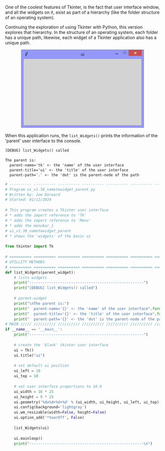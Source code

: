 One of the coolest features of Tkinter, is the fact that user interface
window, and all the widgets on it, exist as part of a hierarchy (like
the folder structure of an operating system).

Continuing the exploration of using Tkinter with Python, this version
explores that hierarchy. In the structure of an operating system,
each folder has a unique path, likewise, each widget of a Tkinter
application also has a unique path. 

<p align="center">
  <img width="400" alt="ui_v1.30_nametowidget_parent.py" src="illustrations/ui_v1.30_nametowidget_parent.png" />
</p>

When this application runs, the `list_Widgets()` prints the information
of the 'parent' user interface to the console.

```
[DEBUG] list_Widgets() called

The parent is:
  parent-name='tk' <- the 'name' of the user interface
  parent-title='ui' <- the 'title' of the user interface
  parent-path='.' <- the 'dot' is the parent-node of the path
```

```Python
# ---------- ---------- ---------- ---------- ---------- ---------- ---------- ----------
# Program ui_v1.30_nametowidget_parent.py
# Written by: Joe Dorward
# Started: 01/12/2024

# This program creates a Tkinter user interface
# * adds the import reference to 'Tk'
# * adds the import reference to 'Menu'
# * adds the menubar_1
# ui_v1.30_nametowidget_parent
# * shows the 'widgets' of the basic ui

from tkinter import Tk

# ========== ========== ========== ========== ========== ========== ========== ==========
# UTILLITY METHODS
# ========== ========== ========== ========== ========== ========== ========== ==========
def list_Widgets(parent_widget):
    # lists widgets
    print("----------------------------------------------------")
    print("[DEBUG] list_Widgets() called")

    # parent-widget
    print("\nThe parent is:")
    print("  parent-name='{}' <- the 'name' of the user interface".format(parent_widget.winfo_name()))
    print("  parent-title='{}' <- the 'title' of the user interface".format(parent_widget.title()))
    print("  parent-path='{}' <- the 'dot' is the parent-node of the path".format(parent_widget))
# MAIN ///// ////////// ////////// ////////// ////////// ////////// ////////// //////////
if __name__ == '__main__':        
    print("----------------------------------------------------")

    # create the 'blank' tkinter user interface
    ui = Tk()
    ui.title("ui")

    # set default ui position
    ui_left = 10
    ui_top = 10

    # set user interface proportions to 16:9
    ui_width = 16 * 25
    ui_height = 9 * 25
    ui.geometry('%dx%d+%d+%d' % (ui_width, ui_height, ui_left, ui_top))
    ui.config(background='lightgray')
    ui.wm_resizable(width=False, height=False)
    ui.option_add('*tearOff', False)

    list_Widgets(ui)

    ui.mainloop()
    print("----------------------------------------------------\n")
```
